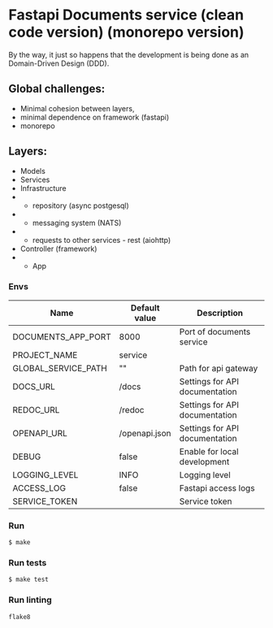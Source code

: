 
# Fastapi Documents service (clean code version) (monorepo version)
By the way, it just so happens that the development is being done as an Domain-Driven Design (DDD).

## Global challenges:
 - Minimal cohesion between layers,
 - minimal dependence on framework (fastapi)
 - monorepo

## Layers:
 - Models
 - Services
 - Infrastructure
 - - repository (async postgesql)
 - - messaging system (NATS)
 - - requests to other services - rest (aiohttp)
 - Controller (framework)
 - - App



### Envs

| Name                | Default value | Description                    |
|---------------------|---------------|--------------------------------|
| DOCUMENTS_APP_PORT  | 8000          | Port of documents service      |
| PROJECT_NAME        | service       |                                |
| GLOBAL_SERVICE_PATH | ""            | Path for api gateway           |
| DOCS_URL            | /docs         | Settings for API documentation |
| REDOC_URL           | /redoc        | Settings for API documentation |
| OPENAPI_URL         | /openapi.json | Settings for API documentation |
| DEBUG               | false         | Enable for local development   |
| LOGGING_LEVEL       | INFO          | Logging level                  |
| ACCESS_LOG          | false         | Fastapi access logs            |
| SERVICE_TOKEN       |               | Service token                  |

### Run

```shell
$ make
```

### Run tests

```shell
$ make test
```

### Run linting

```shell
flake8
```

